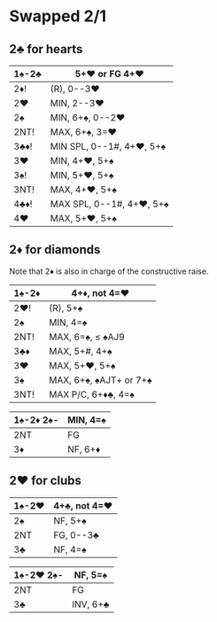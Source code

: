 # Swapped 2/1

## 2♣ for hearts

| 1♠-2♣ | 5+♥ or FG 4+♥ |
|-------|---------------|
| 2♦!   | (R), 0--3♥
| 2♥    | MIN, 2--3♥
| 2♠    | MIN, 6+♠, 0--2♥
| 2NT!  | MAX, 6+♠, 3=♥
| 3♣♦!  | MIN SPL, 0--1#, 4+♥, 5+♠
| 3♥    | MIN, 4+♥, 5+♠
| 3♠!   | MIN, 5+♥, 5+♠
| 3NT!  | MAX, 4+♥, 5+♠
| 4♣♦!  | MAX SPL, 0--1#, 4+♥, 5+♠
| 4♥    | MAX, 5+♥, 5+♠

## 2♦ for diamonds

Note that 2♦ is also in charge of the constructive raise.

| 1♠-2♦ | 4+♦, not 4=♥ |
|-------|--------------|
| 2♥!   | (R), 5+♠
| 2♠    | MIN, 4=♠
| 2NT!  | MAX, 6=♠, ≤ ♠AJ9
| 3♣♦   | MAX, 5+#, 4+♠
| 3♥    | MAX, 5+♥, 5+♠
| 3♠    | MAX, 6+♠, ♠AJT+ or 7+♠
| 3NT!  | MAX P/C, 6+♦♣, 4=♠

| 1♠-2♦ 2♠- | MIN, 4=♠ |
|-----------|----------|
| 2NT       | FG
| 3♦        | NF, 6+♦

## 2♥ for clubs

| 1♠-2♥ | 4+♣, not 4=♥ |
|-------|--------------|
| 2♠    | NF, 5+♠
| 2NT   | FG, 0--3♣︎
| 3♣    | NF, 4=♠

| 1♠-2♥ 2♠- | NF, 5=♠ |
|-----------|---------|
| 2NT       | FG
| 3♣        | INV, 6+♣
